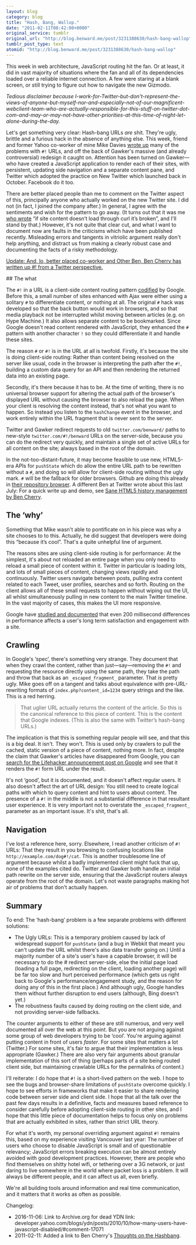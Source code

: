 ```yaml
---
layout: blog
category: blog
title: "Hash, Bang, Wallop."
date: "2011-02-11T08:42:00+0000"
original_service: tumblr
original_url: "http://blog.benward.me/post/3231388630/hash-bang-wallop"
tumblr_post_type: text
atomid: "http://blog.benward.me/post/3231388630/hash-bang-wallop"
---
```

This week in web architecture, JavaScript routing hit the fan. Or at least, it did in vast majority of situations where the fan and all of its dependencies loaded over a reliable internet connection. A few were staring at a blank screen, or still trying to figure out how to navigate the new Gizmodo.

_Tedious disclaimer because I-work-for-Twitter-but-don't-represent-the-views-of-anyone-but-myself-nor-and-especially-not-of-our-magnificent-webclient-team-who-are-actually-responsible-for-this-stuff-on-twitter-dot-com-and-may-or-may-not-have-other-priorities-at-this-time-of-night-let-alone-during-the-day._

Let's get something very clear: Hash-bang URLs _are_ shit. They're ugly, brittle and a furious hack in the absence of anything else. This week, friend and former Yahoo co-worker of mine Mike Davies [wrote up](http://www.isolani.co.uk/blog/javascript/BreakingTheWebWithHashBangs/) many of the problems with `#!` URLs, and off the back of Gawker's massive (and already controversial) redesign it caught on. Attention has been turned on Gawker—who have created a JavaScript application to render each of their sites, with persistent, updating side navigation and a separate content pane, and Twitter which adopted the practice on New Twitter which launched back in October. Facebook do it too.

There are better placed people than me to comment on the Twitter aspect of this, principally anyone who actually worked on the new Twitter site. I did not (in fact, I joined the company after.) In general, I agree with the sentiments and wish for the pattern to go away. (It turns out that it was me [who wrote](https://web.archive.org/web/20101016010319/http://developer.yahoo.com/blogs/ydn/posts/2010/10/how-many-users-have-javascript-disabled/#comment-17071) “if site content doesn’t load through curl it’s broken”, and I'll stand by that.) However, it's not quite that clear cut, and what I want to document now are faults in the criticisms which have been published recently. Misleading errors and tangents in vitriolic argument really don't help anything, and distract us from making a clearly robust case and documenting the facts of a risky methodology.

<ins>Update: And, lo, better placed co-worker and Other Ben, [Ben Cherry has written up #! from a Twitter perspective](http://www.adequatelygood.com/2011/2/Thoughts-on-the-Hashbang).</ins>

## The what

The `#!` in a URL is a client-side content routing pattern [codified](http://code.google.com/web/ajaxcrawling/docs/getting-started.html) by Google. Before this, a small number of sites enhanced with Ajax were either using a solitary `#` to differentiate content, or nothing at all. The original `#` hack was developed so that the back button would work in browsers, and so that media playback not be interrupted whilst moving between articles (e.g. on Hype Machine.) It also allows separate content to be bookmarked. Since Google doesn't read content rendered with JavaScript, they enhanced the `#` pattern with another character `!` so they could differentiate it and handle these sites.

The reason `#` or `#!` is in the URL at all is twofold. Firstly, it's because the site is doing client-side routing: Rather than content being resolved on the server like usual, code in the browser is interpreting the path after the `#!`, building a custom data query for an API and then rendering the returned data into an existing page.

Secondly, it's there because it has to be. At the time of writing, there is no universal browser support for altering the actual path of the browser's displayed URL without causing the browser to also reload the page. When your client is resolving the content instead, that's not what you want to happen. So instead you listen to the `hashChange` event in the browser, and work entirely within the URL fragment that is never sent to the server.

Twitter and Gawker redirect requests to old `twitter.com/benward/` paths to new-style `twitter.com/#!/benward` URLs on the server-side, because you can do the redirect very quickly, and maintain a single set of active URLs for all content on the site; always based in the root of the domain.

In the not-too-distant-future, it may become feasible to use new, HTML5-era APIs for `pushState` which do allow the entire URL path to be rewritten without a `#`, and doing so will allow for client-side routing without the ugly mark. `#` will be the fallback for older browsers. Github are doing this already in [their repository browser](https://github.com/github/gollum). A different Ben at Twitter wrote about this last July: For a quick write up and demo, see [Sane HTML5 history management by Ben Cherry](http://www.adequatelygood.com/2010/7/Saner-HTML5-History-Management).

## The ‘why’

Something that Mike wasn't able to pontificate on in his piece was why a site chooses to to this. Actually, he did suggest that developers were doing this “because it’s cool”. That's a quite unhelpful line of argument.

The reasons sites are using client-side routing is for performance: At the simplest, it's about not reloaded an entire page when you only need to reload a small piece of content within it. Twitter in particular is loading lots, and lots of small pieces of content, changing views rapidly and continuously. Twitter users navigate between posts, pulling extra content related to each Tweet, user profiles, searches and so forth. Routing on the client allows all of these small requests to happen without wiping out the UI, all whilst simultaneously pulling in new content to the main Twitter timeline. In the vast majority of cases, this makes the UI more responsive.

Google have [studied and documented](http://googleresearch.blogspot.com/2009/06/speed-matters.html) that even 200 millisecond differences in performance affects a user's long term satisfaction and engagement with a site.

## Crawling

In Google's ‘spec’, there's something very strange. They document that when they crawl the content, rather than just—say—removing the `#!` and requesting the resource directly using the same path, they take the path and throw that back as an `_escaped_fragment_` parameter. That _is_ pretty ugly. Mike goes off on a tangent and talks about equivalence with pre-URL-rewriting formats of `index.php?content_id=1234` query strings and the like. This is a red herring.

> That uglier URL actually returns the content of the article. So this is the canonical reference to this piece of content. This is the content that Google indexes. (This is also the same with Twitter’s hash-bang URLs.)

The implication is that this is something regular people will see, and that this is a big deal. It isn't. They won't. This is used only by crawlers to pull the cached, static version of a piece of content, nothing more. In fact, despite the claim that Gawker's articles have disappeared from Google, you can [search for the Lifehacker announcement post on Google](http://www.google.com/search?client=safari&rls=en&q=hello-world-this-is-the-new-lifehacker&ie=UTF-8&oe=UTF-8#hl=en&sugexp=ldymls&xhr=t&q=Hello+World%2C+this+is+the+new+Lifehacker!&cp=40&qe=SGVsbG8gV29ybGQsIHRoaXMgaXMgdGhlIG5ldyBMaWZlaGFja2VyIQ&qesig=aBp7jeWsP76wOPr25k1wbw&pkc=AFgZ2tkbXjU-8Oviel-UlYpCirtFlNMhgqxQw-NY3GCmIx-8KDigfYYKgrvPO3Vo8briKQDTTtwxaxrXhEVtDNcpqcgqAuv9aQ&pf=p&sclient=psy&client=safari&rls=en&aq=f&aqi=&aql=&oq=Hello+World,+this+is+the+new+Lifehacker!&pbx=1&fp=3c50641767377180) and see that it renders the `#!` form URL under the result.

It's not ‘good’, but it is documented, and it doesn't affect regular users. It also doesn't affect the art of URL design: You still need to create logical paths with which to query content and hint to users about content. The presence of a `#!` in the middle is not a substantial difference in that resultant user experience. It is very important not to overstate the `_escaped_fragment_` parameter as an important issue. It's shit, that's all.

## Navigation

I've lost a reference here, sorry. Elsewhere, I read another criticism of `#!` URLs: That they result in you browsing to confusing locations like `http://example.com/dog#!/cat`. This is another troublesome line of argument because whilst a badly implemented client might fuck that up, none of the examples cited do. Twitter and Gawker both handle an initial path rewrite on the server side, ensuring that the JavaScript routers always operate from the root of the domain. Let's not waste paragraphs making hot air of problems that don't actually happen.

## Summary

To end: The ‘hash-bang’ problem is a few separate problems with different solutions:

* The Ugly URLs: This is a temporary problem caused by lack of widespread support for `pushState` (and a bug in Webkit that meant you can't update the URL whilst there's also data transfer going on.) Until a majority number of a site's user's have a capable browser, it will be necessary to do the # redirect server-side, else the initial page load (loading a full page, redirecting on the client, loading another page) will be far too slow and hurt perceived performance (which gets us right back to Google's performance/engagement study, and the reason for doing any of this in the first place.) And although ugly, Google handles them without further disruption to end users (although, Bing doesn't yet.)
* The robustness faults caused by doing routing on the client side, and not providing server-side fallbacks.

The counter arguments to either of these are still numerous, and very well documented all over the web at this point. But you are not arguing against some group of web developers trying to be ‘cool’. You're arguing against putting content in front of users _faster_. For some sites that matters a lot (Twitter.) For some sites, it's fair to argue that their implementation is less appropriate (Gawker.) There are also very fair arguments about granular implementation of this sort of thing (perhaps parts of a site being routed client side, but maintaining crawlable URLs for the permalinks of content.)

I'll reiterate: I do hope that `#!` is a short-lived pattern on the web. I hope to see the bugs and browser-share limitations of `pushState` overcome quickly. I hope to see efforts in frameworks that make it easier to share rendering code between server side and client side. I hope that all the talk over the past few days results in a definitive, facts and measures based reference to consider carefully before adopting client-side routing in other sites, and I hope that this little piece of documentation helps to focus only on problems that are actually exhibited in sites, rather than strict URL theory.

For what it's worth, my personal overriding argument against `#!` remains this, based on my experience visiting Vancouver last year: The number of users who choose to disable JavaScript is small and of questionable relevancy; JavaScript errors breaking execution can be almost entirely avoided with good development practices. However, there are people who find themselves on shitty hotel wifi, or tethering over a 3G network, or just daring to live somewhere in the world where packet loss is a problem. It will always be different people, and it can affect us all, even briefly.

We're all building tools around information and real time communication, and it matters that it works as often as possible.

Changelog:
* 2016-11-06: Link to Archive.org for dead YDN link: developer.yahoo.com/blogs/ydn/posts/2010/10/how-many-users-have-javascript-disabled/#comment-17071
* 2011-02-11: Added a link to Ben Cherry's [Thoughts on the Hashbang](http://www.adequatelygood.com/2011/2/Thoughts-on-the-Hashbang).

